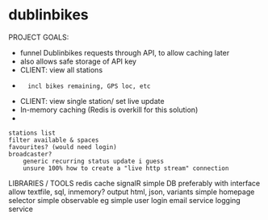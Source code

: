 # dublinbikes

PROJECT GOALS:
- funnel Dublinbikes requests through API, to allow caching later
- 	also allows safe storage of API key
- CLIENT: view all stations
-  		incl bikes remaining, GPS loc, etc
- CLIENT: view single station/ set live update
- In-memory caching (Redis is overkill for this solution)
- 


	stations list
	filter available & spaces
	favourites? (would need login)
	broadcaster?
		generic recurring status update i guess
		unsure 100% how to create a "live http stream" connection
		
		
		
		
LIBRARIES / TOOLS
	redis cache
	signalR
	simple DB
		preferably with interface
			allow textfile, sql, inmemory?
			output html, json, variants
	simple homepage selector
	simple observable eg
	simple user login
	email service
	logging service
	
